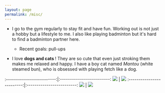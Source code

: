 ```yaml
---
layout: page
permalink: /misc/
---
```


- I go to the gym <i class="em em-muscle" aria-role="presentation" aria-label=""></i> regularly to stay fit and have fun. Working out is not just a hobby but a lifestyle to me. I also like playing badminton but it's hard to find a badminton partner here.
  - Recent goals: pull-ups


- I love **dogs <i class="em em-dog" aria-role="presentation" aria-label="DOG FACE"></i> and cats <i class="em em-cat" aria-role="presentation" aria-label="CAT FACE"></i>**! They are so cute that even just stroking them makes me relaxed and happy. I have a boy cat named _Mantou_ (white steamed bun), who is obsessed with playing fetch like a dog.

:-------------------------:|:-------------------------:
<img src="../assets/img/mantou1.jpeg" class="center" style="max-width: 300px;"> |  <img src="../assets/img/mantou2.jpeg" class="center" style="max-width: 300px;">
:-------------------------:|:-------------------------:
<img src="../assets/img/mantou3.jpeg" class="center" style="max-width: 300px;"> |  <img src="../assets/img/mantou4.jpeg" class="center" style="max-width: 300px;">

